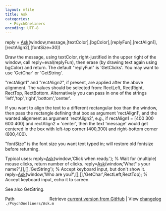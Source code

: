 ```yaml
---
layout: mfile
title: Ask
categories:
  - PsychOneliners
encoding: UTF-8
---
```


reply = [Ask](/docs/Ask)\(window,message,\[textColor\],\[bgColor\],\[replyFun\],\[rectAlign1\],\[rectAlign2\],\[fontSize=30\]\)

Draw the message, using textColor, right-justified in the upper right of
the window, call reply=eval\(replyFun\), then erase \(by drawing text again
using bgColor\) and return. The default "replyFun" is 'GetClicks'. You may
want to use 'GetChar' or 'GetString'.

"rectAlign1" and "rectAlign2", if present, are applied after the above
alignment. The values should be selected from: RectLeft, RectRight,
RectTop, RectBottom. Alternatively you can pass in one of the strings
'left','top','right','bottom','center'.

If you want to align the text to a different rectangular box than the
window, then pass the rectangle defining that box as argument
'rectAlign1', and the wanted alignment as argument 'rectAlign2', e.g.,
if rectAlign1 = \[400 300 600 400\] and rectAlign2 = 'center', then the
text 'message' would get centered in the box with left-top corner
\(400,300\) and right-bottom corner \(600,400\).

"fontSize" is the font size you want text typed in; will restore old
fontsize before returning.

Typical uses:
reply=[Ask](/docs/Ask)\(window,'Click when ready.'\); % Wait for \(multiple\) mouse clicks, return number of clicks.
reply=[Ask](/docs/Ask)\(window,'What''s your name?',\[\],\[\],'GetString'\); % Accept keyboard input, but don't show it.
reply=[Ask](/docs/Ask)\(window,'Who are you?',\[\],\[\],'GetChar',RectLeft,RectTop\); % Accept keyboard input, echo it to screen.

See also GetString.


<div class="code_header" style="text-align:right;">
  <span style="float:left;">Path&nbsp;&nbsp;</span> <span class="counter">Retrieve <a href=
  "https://raw.github.com/Psychtoolbox-3/Psychtoolbox-3/beta/./PsychOneliners/Ask.m">current version from GitHub</a> | View <a href=
  "https://github.com/Psychtoolbox-3/Psychtoolbox-3/commits/beta/./PsychOneliners/Ask.m">changelog</a></span>
</div>
<div class="code">
  <code>./PsychOneliners/Ask.m</code>
</div>
